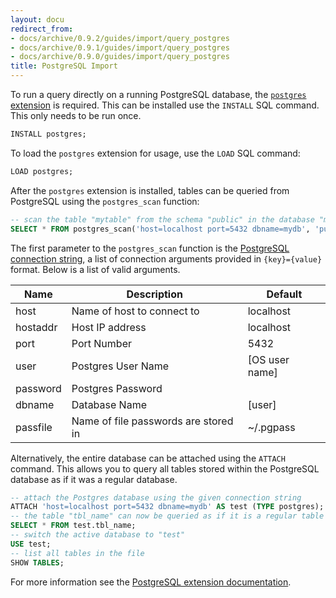 ```yaml
---
layout: docu
redirect_from:
- docs/archive/0.9.2/guides/import/query_postgres
- docs/archive/0.9.1/guides/import/query_postgres
- docs/archive/0.9.0/guides/import/query_postgres
title: PostgreSQL Import
---
```


To run a query directly on a running PostgreSQL database, the [`postgres` extension](../../extensions/postgres_scanner) is required.  This can be installed use the `INSTALL` SQL command. This only needs to be run once.

```sql
INSTALL postgres;
```

To load the `postgres` extension for usage, use the `LOAD` SQL command:

```sql
LOAD postgres;
```

After the `postgres` extension is installed, tables can be queried from PostgreSQL using the `postgres_scan` function:

```sql
-- scan the table "mytable" from the schema "public" in the database "mydb"
SELECT * FROM postgres_scan('host=localhost port=5432 dbname=mydb', 'public', 'mytable');
```

The first parameter to the `postgres_scan` function is the [PostgreSQL connection string](https://www.postgresql.org/docs/current/libpq-connect.html#LIBPQ-CONNSTRING), a list of connection arguments provided in `{key}={value}` format. Below is a list of valid arguments.

|   Name   |             Description              |    Default     |
|----------|--------------------------------------|----------------|
| host     | Name of host to connect to           | localhost      |
| hostaddr | Host IP address                      | localhost      |
| port     | Port Number                          | 5432           |
| user     | Postgres User Name                   | [OS user name] |
| password | Postgres Password                    |                |
| dbname   | Database Name                        | [user]         |
| passfile | Name of file passwords are stored in | ~/.pgpass      |

Alternatively, the entire database can be attached using the `ATTACH` command. This allows you to query all tables stored within the PostgreSQL database as if it was a regular database.

```sql
-- attach the Postgres database using the given connection string
ATTACH 'host=localhost port=5432 dbname=mydb' AS test (TYPE postgres);
-- the table "tbl_name" can now be queried as if it is a regular table
SELECT * FROM test.tbl_name;
-- switch the active database to "test"
USE test;
-- list all tables in the file
SHOW TABLES;
```

For more information see the [PostgreSQL extension documentation](../../extensions/postgres).